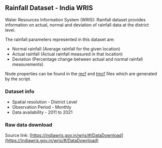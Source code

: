 ## Rainfall Dataset - India WRIS

Water Resources Information System (WRIS): Rainfall dataset provides information on actual, normal and deviation of rainfall data at the district level.

The rainfall parameters represented in this dataset are:

- Normal rainfall (Average rainfall for the given location)
- Actual rainfall (Actual rainfall measured in that location)
- Deviation (Percentage change between actual and normal rainfall measurements)

Node properties can be found in the [mcf](./India_WRIS_Rainfall.mcf) and [tmcf](./India_WRIS_Rainfall.tmcf) files which are generated by the script.

### Dataset info

- Spatial resolution - District Level
- Observation Period - Monthly
- Data availability - 2011 to 2021

### Raw data download

Source link: [https://indiawris.gov.in/wris/#/DataDownload](https://indiawris.gov.in/wris/#/DataDownload)


